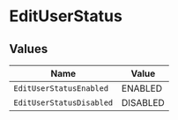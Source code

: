 # EditUserStatus


## Values

| Name                     | Value                    |
| ------------------------ | ------------------------ |
| `EditUserStatusEnabled`  | ENABLED                  |
| `EditUserStatusDisabled` | DISABLED                 |